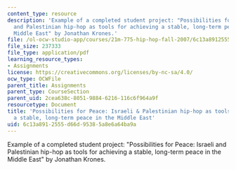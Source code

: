 ```yaml
---
content_type: resource
description: 'Example of a completed student project: "Possibilities for Peace: Israeli
  and Palestinian hip-hop as tools for achieving a stable, long-term peace in the
  Middle East" by Jonathan Krones.'
file: /ol-ocw-studio-app/courses/21m-775-hip-hop-fall-2007/6c13a8912555d66d95385a8e6a64ba9a_krones2006final.pdf
file_size: 237333
file_type: application/pdf
learning_resource_types:
- Assignments
license: https://creativecommons.org/licenses/by-nc-sa/4.0/
ocw_type: OCWFile
parent_title: Assignments
parent_type: CourseSection
parent_uid: 2cea638c-8051-9884-6216-116c6f964a9f
resourcetype: Document
title: 'Possibilities for Peace: Israeli & Palestinian hip-hop as tools for achieving
  a stable, long-term peace in the Middle East'
uid: 6c13a891-2555-d66d-9538-5a8e6a64ba9a
---
```

Example of a completed student project: "Possibilities for Peace: Israeli and Palestinian hip-hop as tools for achieving a stable, long-term peace in the Middle East" by Jonathan Krones.